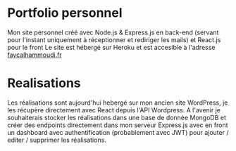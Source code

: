 # Portfolio personnel

Mon site personnel créé avec Node.js & Express.js en back-end (servant pour l'instant uniquement à réceptionner et rediriger les mails) et React.js pour le front
Le site est hébergé sur Heroku et est accesible à l'adresse [faycalhammoudi.fr](https://www.faycalhammoudi.fr)

# Realisations

Les réalisations sont aujourd'hui hebergé sur mon ancien site WordPress, je les récupère directement avec React depuis l'API Wordpress.
A l'avenir je souhaiterais stocker les réalisations dans une base de donnée MongoDB et créer des endpoints directement dans mon serveur Express.js avec en front un dashboard avec authentification (probablement avec JWT) pour ajouter / editer / supprimer les réalisations. 
